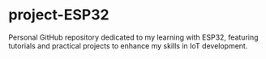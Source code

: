 # project-ESP32
Personal GitHub repository dedicated to my learning with ESP32, featuring tutorials and practical projects to enhance my skills in IoT development.
